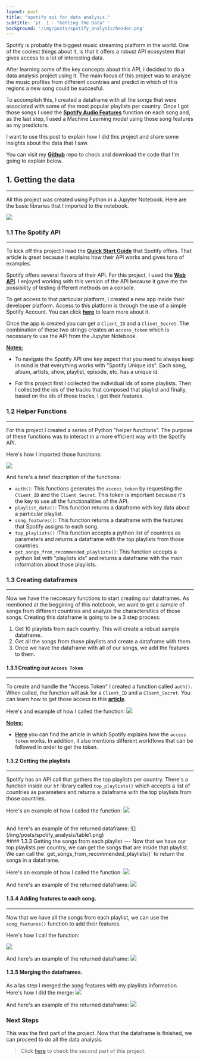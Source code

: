 ```yaml
---
layout: post
title: "spotify api for data analysis."
subtitle: 'pt. 1 - "Getting The Data" '
background: '/img/posts/spotify_analysis/header.png'
---
```


Spotify is probably the biggest music streaming platform in the world. One of the coolest things about it, is that it offers a robust API ecosystem that gives access to a lot of interesting data.

After learning some of the key concepts about this API, I decided to do a data analysis project using it. The main focus of this project was to analyze the music profiles from different countries and predict in which of this regions a new song could be succesful.

To accomplish this, I created a dataframe with all the songs that were associated with some of the most popular playlists per country. Once I got those songs I used the [**Spotify Audio Features**](https://developer.spotify.com/documentation/web-api/reference/#endpoint-get-several-audio-features) function on each song and, as the last step, I used a Machine Learning model using those song features as my predictors. 

I want to use this post to explain how I did this project and share some insights about the data that I saw. 

You can visit my [**Github**](https://github.com/germarr/spotify-trends-analysis) repo to check and download the code that I'm going to explain below.


## 1. Getting the data
---
All this project was created using Python in a Jupyter Notebook. Here are the basic libraries that I imported to the notebook.

![](/img/posts/spotify_analysis/1.png)

### 1.1 The Spotify API
---
To kick off this project I read the [**Quick Start Guide**](https://developer.spotify.com/documentation/web-api/quick-start/) that Spotify offers. That article is great because it explains how their API works and gives tons of examples.

Spotify offers several flavors of their API. For this project, I used the [**Web API**](https://developer.spotify.com/documentation/web-api/quick-start). I enjoyed working with this version of the API because it gave me the possibility of testing different methods on a console.

To get access to that particular platform, I created a new app inside their developer platform. Access to this platform is through the use of a simple Spotify Account. You can click [**here**](https://developer.spotify.com/dashboard/login) to learn more about it.

Once the app is created you can get a `Client_ID` and a `Client_Secret`. The combination of these two strings creates an `access_token` which is necessary to use the API from the Jupyter Notebook. 

<ins>**Notes:**</ins>
* To navigate the Spotify API one key aspect that you need to always keep in mind is that everything works with "Spotify Unique ids". Each song, album, artists, show, playlist, episode, etc. has a unique id.  

* For this project first I collected the individual ids of some playlists. Then I collected the ids of the tracks that composed that playlist and finally, based on the ids of those tracks, I got their features. 

### 1.2 Helper Functions
---
For this project I created a series of Python "helper functions". The purpose of these functions was to interact in a more efficient way with the Spotify API.  

Here's how I imported those functions:

![](/img/posts/spotify_analysis/2.png)

And here's a brief description of the functions:

* `auth()`: This functions generates the `access_token` by requesting the `Client_ID` and the `Client_Secret`. This token is important because it's the key to use all the functionalities of the API.
* `playlist_data()`: This function returns a dataframe with key data about a particular playlist.
* `song_features()`: This function returns a dataframe with the features that Spotify assigns to each song.
* `top_playlists()` :This function accepts a python list of countries as parameters and returns a dataframe with the top playlists from those countries.  
* `get_songs_from_recommended_playlists()`: This function accepts a python list with "playlists ids" and returns a dataframe with the main information about those playlists. 

### 1.3 Creating dataframes
---
Now we have the neccesary functions to start creating our dataframes. As mentioned at the beggining of this notebook, we want to get a sample of songs from different countries and analyze the charactersitics of those songs. Creating this dataframe is going to be a 3 step process:
1. Get 10 playlists from each country. This will create a robust sample dataframe.
2. Get all the songs from those playlists and create a dataframe with them.
3. Once we have the dataframe with all of our songs, we add the features to them.

#### 1.3.1 Creating our `Access Token`
---
To create and handle the "Access Token" I created a function called `auth()`. When called, the function will ask for a `Client_ID` and a `Client_Secret`. You can learn how to get those access in this [**article**](https://developer.spotify.com/documentation/general/guides/app-settings/).

Here's and example of how I called the function:
![](/img/posts/spotify_analysis/3.png)


<ins>**Notes:**</ins>
* [**Here**](https://developer.spotify.com/documentation/general/guides/authorization-guide/#client-credentials-flow) you can find the article in which Spotify explains how the `access token` works. In addition, it also mentions different workflows that can be followed in order to get the token. 

#### 1.3.2 Getting the playlists
---
Spotify has an API call that gathers the top playlists per country. There's a function inside our `hf` library called `top_playlists()` which accepts a list of countries as parameters and returns a dataframe with the top playlists from those countries. 

Here's an example of how I called the function:
![](/img/posts/spotify_analysis/4.png)

<br>
And here's an example of the returned dataframe:
![](/img/posts/spotify_analysis/table1.png)

<br>
#### 1.3.3 Getting the songs from each playlist
---
Now that we have our top playlists per country, we can get the songs that are inside that playlist. We can call the `get_songs_from_recommended_playlists()` to return the songs in a dataframe.

Here's an example of how I called the function:
![](/img/posts/spotify_analysis/6.png)

And here's an example of the returned dataframe:
![](/img/posts/spotify_analysis/table2.png)

#### 1.3.4 Adding features to each song.
---
Now that we have all the songs from each playlist, we can use the `song_features()` function to add their features.

Here's how I call the function:

![](/img/posts/spotify_analysis/7.png)


And here's an example of the returned dataframe:
![](/img/posts/spotify_analysis/table3.png)


#### 1.3.5 Merging the dataframes.
As a las step I merged the song features with my playlists information.
Here's how I did the merge:
![](/img/posts/spotify_analysis/8.png)

And here's an example of the returned dataframe:
![](/img/posts/spotify_analysis/table5.png)

### Next Steps
This was the first part of the project. Now that the dataframe is finished, we can proceed to do all the data analysis.
> Click [here](/2021/02/15/spotify-analysis-pt-II.html) to check the second part of this project.


















